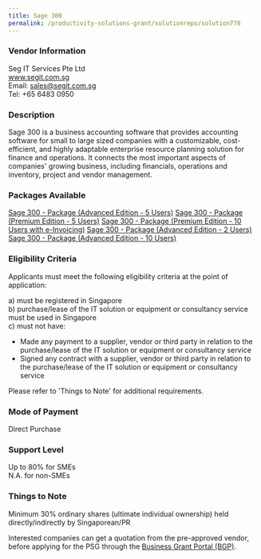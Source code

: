 ```yaml
---
title: Sage 300
permalink: /productivity-solutions-grant/solutionrepo/solution778
---
```


### Vendor Information
Seg IT Services Pte Ltd<br>www.segit.com.sg<br>Email: sales@segit.com.sg<br>Tel: +65 6483 0950

### Description

Sage 300 is a business accounting software that provides accounting software for small to large sized companies with a customizable, cost-efficient, and highly adaptable enterprise resource planning solution for finance and operations. It connects the most important aspects of companies' growing business, including financials, operations and inventory, project and vendor management. 

### Packages Available

<a href='https://www.gobusiness.gov.sg/images/psg/Desensitised_SEG_IT_Annex_3_wef_23_April_2020_Part_3.pdf' target='_blank'>Sage 300 - Package (Advanced Edition - 5 Users)</a>
<a href='https://www.gobusiness.gov.sg/images/psg/Desensitised_SEG_IT_Annex_3_wef_23_April_2020_Part_4.pdf' target='_blank'>Sage 300 - Package (Premium Edition - 5 Users)</a>
<a href='https://www.gobusiness.gov.sg/images/psg/Desensitised_SEG_IT_Annex_3_wef_23_April_2020_Part_5.pdf' target='_blank'>Sage 300 - Package (Premium Edition - 10 Users with e-Invoicing)</a>
<a href='https://www.gobusiness.gov.sg/images/psg/Desensitised_SEG_IT_Annex_3_wef_23_April_2020_Part_1.pdf' target='_blank'>Sage 300 - Package (Advanced Edition - 2 Users)</a>
<a href='https://www.gobusiness.gov.sg/images/psg/Desensitised_SEG_IT_Annex_3_wef_23_April_2020_Part_2.pdf' target='_blank'>Sage 300 - Package (Advanced Edition - 10 Users)</a>

### Eligibility Criteria

Applicants must meet the following eligibility criteria at the point of application:

a) must be registered in Singapore <br>
b) purchase/lease of the IT solution or equipment or consultancy service must be used in Singapore <br>
c) must not have:
- Made any payment to a supplier, vendor or third party in relation to the purchase/lease of the IT solution or equipment or consultancy service
- Signed any contract with a supplier, vendor or third party in relation to the purchase/lease of the IT solution or equipment or consultancy service

Please refer to 'Things to Note' for additional requirements.

### Mode of Payment
Direct Purchase

### Support Level
Up to 80% for SMEs <br>
N.A. for non-SMEs

### Things to Note
Minimum 30% ordinary shares (ultimate individual ownership) held directly/indirectly by Singaporean/PR

Interested companies can get a quotation from the pre-approved vendor, before applying for the PSG through the <a target='_blank' href='https://www.businessgrants.gov.sg/'>Business Grant Portal (BGP)</a>.
